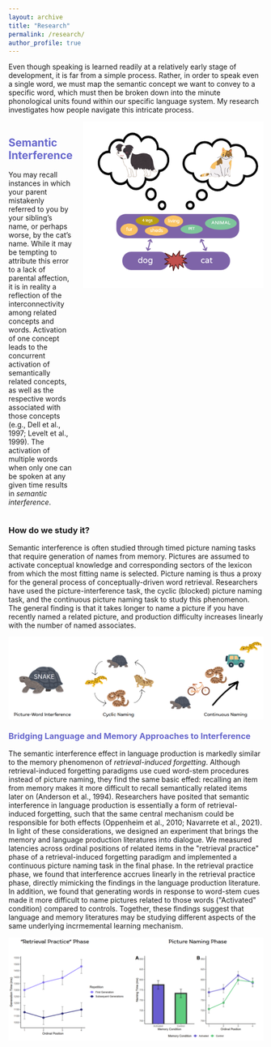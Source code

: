 ```yaml
---
layout: archive
title: "Research"
permalink: /research/
author_profile: true
---
```


Even though speaking is learned readily at a relatively early stage of development, it is far from a simple process. Rather, in order to speak even a single word, we must map the semantic concept we want to convey to a specific word, which must then be broken down into the minute phonological units found within our specific language system. My research investigates how people navigate this intricate process. 

<div style="display: flex; align-items: flex-start;">
  <!-- Left side: header and paragraph -->
  <div style="flex: 1; padding-right: 20px;">
    <h2 style="color: #6666CC;">Semantic Interference</h2>
    <p>
      You may recall instances in which your parent mistakenly referred to you by your sibling’s name, or perhaps worse, by the cat’s name. While it may be tempting to attribute this error to a lack of parental affection, it is in reality a reflection of the interconnectivity among related concepts and words. Activation of one concept leads to the concurrent activation of semantically related concepts, as well as the respective words associated with those concepts (e.g., Dell et al., 1997; Levelt et al., 1999). The activation of multiple words when only one can be spoken at any given time results in <em>semantic interference</em>. 
    </p>
  </div>

  <div>
    <img src="/images/interference.png" alt="Diagram" width="450">
  </div>
</div>

### How do we study it?
Semantic interference is often studied through timed picture naming tasks that require generation of names from memory. Pictures are assumed to activate conceptual knowledge and corresponding sectors of the lexicon from which the most fitting name is selected. Picture naming is thus a proxy for the general process of conceptually-driven word retrieval. Researchers have used the picture-interference task, the cyclic (blocked) picture naming task, and the continuous picture naming task to study this phenomenon. The general finding is that it takes longer to name a picture if you have recently named a related picture, and production difficulty increases linearly with the number of named associates.

<img src="/images/tasks.png" alt="Diagram" width="800" style="display: block; margin: 0 auto;">

<h3 style="color: #6666CC;">Bridging Language and Memory Approaches to Interference</h3> 

The semantic interference effect in language production is markedly similar to the memory phenomenon of <em>retrieval-induced forgetting</em>. Although retrieval-induced forgetting paradigms use cued word-stem procedures instead of picture naming, they find the same basic effed: recalling an item from memory makes it more difficult to recall semantically related items later on (Anderson et al., 1994). Researchers have posited that semantic interference in language production is essentially a form of retrieval-induced forgetting, such that the same central mechanism could be responsible for both effects (Oppenheim et al., 2010; Navarrete et al., 2021). In light of these considerations, we designed an experiment that brings the memory and language production literatures into dialogue. We measured latencies across ordinal positions of related items in the "retrieval practice" phase of a retrieval-induced forgetting paradigm and implemented a continuous picture naming task in the final phase. In the retrieval practice phase, we found that interference accrues linearly in the retrieval practice phase, directly mimicking the findings in the language production literature. In addition, we found that generating words in response to word-stem cues made it more difficult to name pictures related to those words ("Activated" condition) compared to controls. Together, these findings suggest that language and memory literatures may be studying different aspects of the same underlying incrmemental learning mechanism. 

<img src="/images/rifsi.png" alt="Diagram" width="900" style="display: block; margin: 0 auto;">